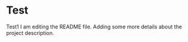 # Test
Test1
I am editing the README file. Adding some more details about the project description.


